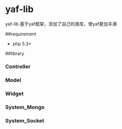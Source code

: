 # yaf-lib

yaf-lib 基于yaf框架，添加了自己的类库，使yaf更加丰满

##requirement

- php 5.3+

##library

### Controller

### Model

### Widget

### System_Mongo

### System_Socket

